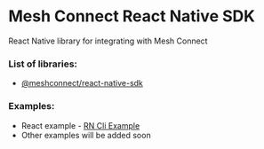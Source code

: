 # Mesh Connect React Native SDK

React Native library for integrating with Mesh Connect

### List of libraries:

- [@meshconnect/react-native-sdk](packages/link/README.md)

### Examples:

- React example - [RN Cli Example](examples/react-native-example/README.md)
- Other examples will be added soon